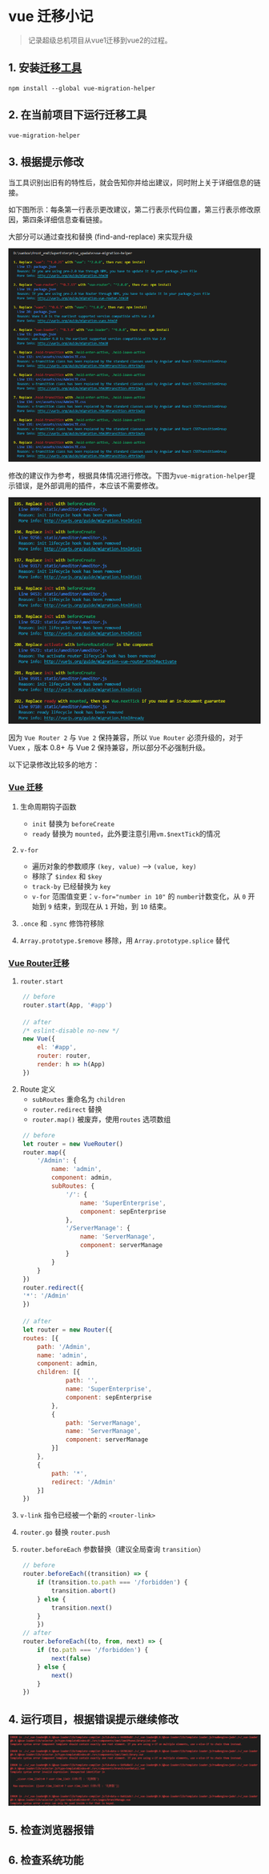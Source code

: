 # vue 迁移小记

> 记录超级总机项目从vue1迁移到vue2的过程。

## 1. 安装[迁移工具](https://github.com/vuejs/vue-migration-helper)

`npm install --global vue-migration-helper`

## 2. 在**当前项目下**运行迁移工具

`vue-migration-helper`

## 3. 根据提示修改

当工具识别出旧有的特性后，就会告知你并给出建议，同时附上关于详细信息的链接。

如下图所示：每条第一行表示更改建议，第二行表示代码位置，第三行表示修改原因，第四条详细信息查看链接。

大部分可以通过查找和替换 (find-and-replace) 来实现升级

![image](./vue_migration/1.png)

修改的建议作为参考，根据具体情况进行修改。下图为`vue-migration-helper`提示错误，是外部调用的插件，本应该不需要修改。

![image](./vue_migration/2.png)

因为 `Vue Router 2` 与 `Vue 2` 保持兼容，所以 `Vue Router` 必须升级的，对于 Vuex ，版本 0.8+ 与 Vue 2 保持兼容，所以部分不必强制升级。

以下记录修改比较多的地方：

### [Vue 迁移](https://cn.vuejs.org/v2/guide/migration.html)

1. 生命周期钩子函数
    - `init` 替换为 `beforeCreate`
    - `ready` 替换为 `mounted`，此外要注意引用`vm.$nextTick`的情况

2. `v-for`
    - 遍历对象的参数顺序 `(key, value)` ——> `(value, key)`
    - 移除了 `$index` 和 `$key`
    - `track-by` 已经替换为 `key`
    - `v-for` 范围值变更：`v-for="number in 10"` 的 `number`计数变化，从 `0` 开始到 `9` 结束，到现在从 `1` 开始，到 `10` 结束。

3. `.once` 和 `.sync` 修饰符移除

4. `Array.prototype.$remove` 移除，用 `Array.prototype.splice` 替代

### [Vue Router迁移](https://cn.vuejs.org/v2/guide/migration-vue-router.html)

1. `router.start`

``` js
    // before
    router.start(App, '#app')

    // after
    /* eslint-disable no-new */
    new Vue({
        el: '#app',
        router: router,
        render: h => h(App)
    })
```

2. Route 定义
    - `subRoutes` 重命名为 `children`
    - `router.redirect` 替换
    - `router.map()` 被废弃，使用`routes` 选项数组
``` js
    // before
    let router = new VueRouter()
    router.map({
        '/Admin': {
            name: 'admin',
            component: admin,
            subRoutes: {
                '/': {
                    name: 'SuperEnterprise',
                    component: sepEnterprise
                },
                '/ServerManage': {
                    name: 'ServerManage',
                    component: serverManage
                }
            }
        }
    })
    router.redirect({
    '*': '/Admin'
    })

    // after
    let router = new Router({
    routes: [{
        path: '/Admin',
        name: 'admin',
        component: admin,
        children: [{
                path: '',
                name: 'SuperEnterprise',
                component: sepEnterprise
            },
            {
                path: 'ServerManage',
                name: 'ServerManage',
                component: serverManage
            }]
        },
        {
            path: '*',
            redirect: '/Admin'
        }]
    })

```

3. `v-link` 指令已经被一个新的 `<router-link>`

4. `router.go` 替换 `router.push`

5. `router.beforeEach` 参数替换（建议全局查询 `transition`）

``` js
    // before
    router.beforeEach((transition) => {
        if (transition.to.path === '/forbidden') {
            transition.abort()
        } else {
            transition.next()
        }
        })
    // after
    router.beforeEach((to, from, next) => {
        if (to.path === '/forbidden') {
            next(false)
        } else {
            next()
        }
    })
```

## 4. 运行项目，根据错误提示继续修改

![image](./vue_migration/3.png)

## 5. 检查浏览器报错

## 6. 检查系统功能